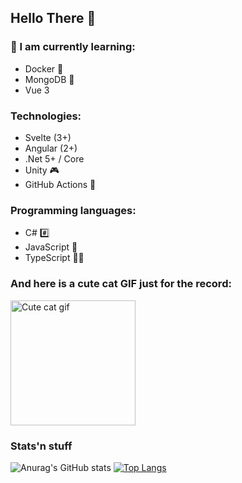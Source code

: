 ## Hello There 👋

### 📝 I am currently learning:
- Docker 🐳
- MongoDB 🍃
- Vue 3

### Technologies:
- Svelte (3+)
- Angular (2+)
- .Net 5+ / Core
- Unity 🎮
- GitHub Actions 🚀

### Programming languages:
- C# #️⃣
- JavaScript 📜
- TypeScript 💉📜

### And here is a cute cat GIF just for the record:

<img width="200" alt="Cute cat gif" src="https://user-images.githubusercontent.com/72730682/128785033-634cb3f1-8285-4188-8c9d-e2de8c2f7a27.gif">

### Stats'n stuff

![Anurag's GitHub stats](https://github-readme-stats.vercel.app/api?username=JanTrichter&show_icons=true&theme=radical)
[![Top Langs](https://github-readme-stats.vercel.app/api/top-langs/?username=JanTrichter&layout=compact)](https://github.com/anuraghazra/github-readme-stats)
